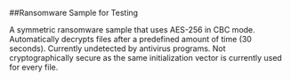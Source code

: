 ##Ransomware Sample for Testing

A symmetric ransomware sample that uses AES-256 in CBC mode. Automatically decrypts files after a predefined amount of time (30 seconds). Currently undetected by antivirus programs. Not cryptographically secure as the same initialization vector is currently used for every file.
